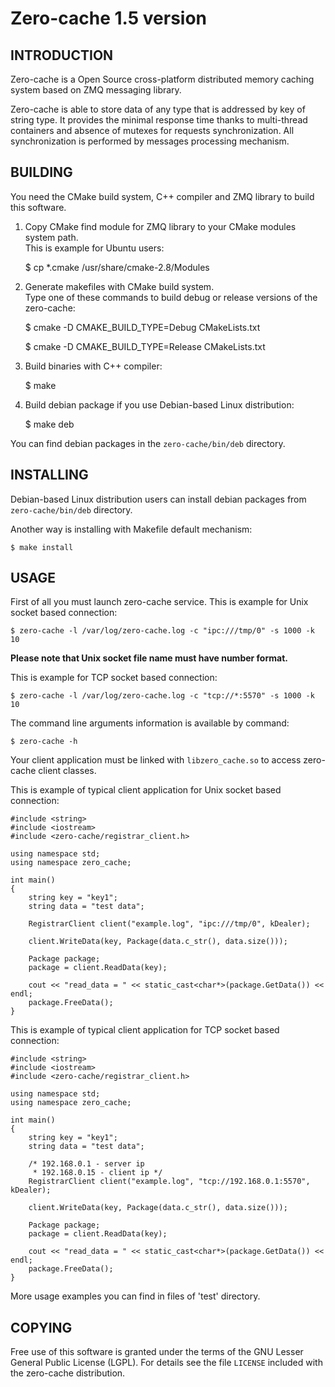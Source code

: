 Zero-cache 1.5 version
======================

INTRODUCTION
------------

Zero-cache is a Open Source cross-platform distributed memory caching system based on ZMQ messaging library.

Zero-cache is able to store data of any type that is addressed by key of string type.
It provides the minimal response time thanks to multi-thread containers and absence of mutexes
for requests synchronization. All synchronization is performed by messages processing mechanism.

BUILDING
--------

You need the CMake build system, C++ compiler and ZMQ library to build this software.

1. Copy CMake find module for ZMQ library to your CMake modules system path.<br/>
This is example for Ubuntu users:

    $ cp *.cmake /usr/share/cmake-2.8/Modules

2. Generate makefiles with CMake build system.<br/>
Type one of these commands to build debug or release versions of the zero-cache:

    $ cmake -D CMAKE_BUILD_TYPE=Debug CMakeLists.txt

    $ cmake -D CMAKE_BUILD_TYPE=Release CMakeLists.txt

3. Build binaries with C++ compiler:

    $ make

4. Build debian package if you use Debian-based Linux distribution:

    $ make deb

You can find debian packages in the `zero-cache/bin/deb` directory.

INSTALLING
----------

Debian-based Linux distribution users can install debian packages from
`zero-cache/bin/deb` directory.

Another way is installing with Makefile default mechanism:

    $ make install

USAGE
-----

First of all you must launch zero-cache service. This is example for Unix socket based
connection:

    $ zero-cache -l /var/log/zero-cache.log -c "ipc:///tmp/0" -s 1000 -k 10

**Please note that Unix socket file name must have number format.**

This is example for TCP socket based connection:

    $ zero-cache -l /var/log/zero-cache.log -c "tcp://*:5570" -s 1000 -k 10

The command line arguments information is available by command:

    $ zero-cache -h

Your client application must be linked with `libzero_cache.so` to access zero-cache
client classes.

This is example of typical client application for Unix socket based connection:

    #include <string>
    #include <iostream>
    #include <zero-cache/registrar_client.h>

    using namespace std;
    using namespace zero_cache;

    int main()
    {
        string key = "key1";
        string data = "test data";

        RegistrarClient client("example.log", "ipc:///tmp/0", kDealer);

        client.WriteData(key, Package(data.c_str(), data.size()));

        Package package;
        package = client.ReadData(key);

        cout << "read_data = " << static_cast<char*>(package.GetData()) << endl;
        package.FreeData();
    }

This is example of typical client application for TCP socket based connection:

    #include <string>
    #include <iostream>
    #include <zero-cache/registrar_client.h>

    using namespace std;
    using namespace zero_cache;

    int main()
    {
        string key = "key1";
        string data = "test data";

        /* 192.168.0.1 - server ip
         * 192.168.0.15 - client ip */
        RegistrarClient client("example.log", "tcp://192.168.0.1:5570", kDealer);

        client.WriteData(key, Package(data.c_str(), data.size()));

        Package package;
        package = client.ReadData(key);

        cout << "read_data = " << static_cast<char*>(package.GetData()) << endl;
        package.FreeData();
    }

More usage examples you can find in files of 'test' directory.

COPYING
-------

Free use of this software is granted under the terms of the GNU Lesser General
Public License (LGPL). For details see the file `LICENSE` included with the zero-cache distribution.
